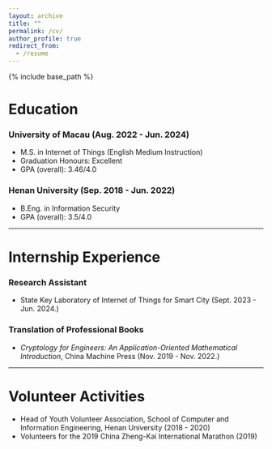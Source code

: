 ```yaml
---
layout: archive
title: ""
permalink: /cv/
author_profile: true
redirect_from:
  - /resume
---
```


{% include base_path %}

Education
======
  ### University of Macau (Aug. 2022 - Jun. 2024)
  * M.S. in Internet of Things (English Medium Instruction)
  * Graduation Honours: Excellent
  * GPA (overall): 3.46/4.0 
  ### Henan University (Sep. 2018 - Jun. 2022)
  * B.Eng. in Information Security
  * GPA (overall): 3.5/4.0
    
------

Internship Experience
======
  ### Research Assistant 
  * State Key Laboratory of Internet of Things for Smart City (Sept. 2023 - Jun. 2024.)
  ### Translation of Professional Books 
  * _Cryptology for Engineers: An Application-Oriented Mathematical Introduction_, China Machine Press (Nov. 2019 - Nov. 2022.)

------

Volunteer Activities
======
  * Head of Youth Volunteer Association, School of Computer and Information Engineering, Henan University (2018 - 2020)
  * Volunteers for the 2019 China Zheng-Kai International Marathon (2019)
